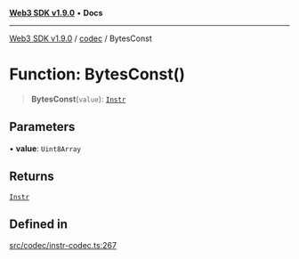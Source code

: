 [**Web3 SDK v1.9.0**](../../../README.md) • **Docs**

***

[Web3 SDK v1.9.0](../../../globals.md) / [codec](../README.md) / BytesConst

# Function: BytesConst()

> **BytesConst**(`value`): [`Instr`](../type-aliases/Instr.md)

## Parameters

• **value**: `Uint8Array`

## Returns

[`Instr`](../type-aliases/Instr.md)

## Defined in

[src/codec/instr-codec.ts:267](https://github.com/Mystic-Nayy/alephium-web3/blob/ee41f5e0e7d7fb0b155fe62f05b2ac03772895ca/packages/web3/src/codec/instr-codec.ts#L267)
